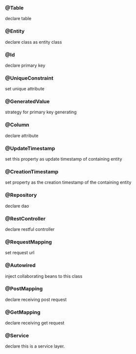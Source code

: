 ### @Table
declare table
### @Entity
declare class as entity class
### @Id
declare primary key
### @UniqueConstraint
set unique attribute
### @GeneratedValue
strategy for primary key generating
### @Column
declare attribute
### @UpdateTimestamp
set this property as update timestamp of containing entity
### @CreationTimestamp
set property as the creation timestamp of the containing entity

### @Repository
declare dao

### @RestController
declare restful controller
### @RequestMapping
set request url
### @Autowired
inject collaborating beans to this class
### @PostMapping
declare receiving post request
### @GetMapping
declare receiving get request
### @Service
declare this is a service layer.